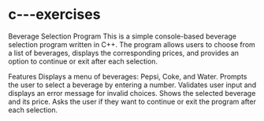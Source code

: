 # c---exercises

Beverage Selection Program
This is a simple console-based beverage selection program written in C++.
The program allows users to choose from a list of beverages, displays the corresponding prices, and provides an option to continue or exit after each selection.

Features
Displays a menu of beverages: Pepsi, Coke, and Water.
Prompts the user to select a beverage by entering a number.
Validates user input and displays an error message for invalid choices.
Shows the selected beverage and its price.
Asks the user if they want to continue or exit the program after each selection.
